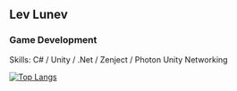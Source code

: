 ## Lev Lunev
### Game Development


Skills: C# / Unity / .Net / Zenject / Photon Unity Networking

[![Top Langs](https://github-readme-stats.vercel.app/api/top-langs/?username=lionlun)](https://github.com/anuraghazra/github-readme-stats)

